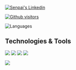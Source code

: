  <a href="https://www.linkedin.com/in/ahmet-salih-uçar-69b30220b/" target="_blank" rel="nofollow"><img alt="Senpai's Linkedin" src="https://img.shields.io/badge/LinkedIn-0077B5?style=for-the-badge&logo=linkedin&logoColor=white" /></a>
 

[![Github visitors](https://visitor-badge.glitch.me/badge?page_id=elsenpai.visitor-badge)](https://GitHub.com/elsenpai/StrapDown.js/stargazers/)


![Languages](https://github-readme-stats.vercel.app/api/top-langs/?username=elsenpai&layout=compact&theme=dark)


## Technologies & Tools

<img src="https://img.shields.io/badge/C%23-black?style=for-the-badge&logo=c-sharp&logoColor=white"></img>
<img src="https://img.shields.io/badge/.NET-black?style=for-the-badge&logo=.net&logoColor=white"></img>
<img src="https://img.shields.io/badge/.NETCore-black?style=for-the-badge&logo=.net&logoColor=white"></img>
<img src="https://img.shields.io/badge/Microsoft_SQL_Server-black?style=for-the-badge&logo=microsoft-sql-server&logoColor=white"></img>

<img src="https://img.shields.io/badge/HTML-black?style=for-the-badge&logo=html5&logoColor=white" />

